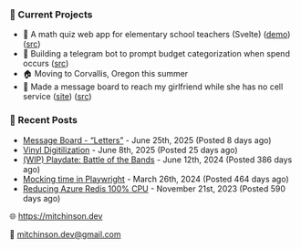 ### 📌 Current Projects
- 📝 A math quiz web app for elementary school teachers (Svelte) ([demo](https://quiz-staging.mitchinson.dev/)) ([src](https://github.com/bmitchinson/budget-entry))
- 💸 Building a telegram bot to prompt budget categorization when spend occurs ([src](https://github.com/bmitchinson/sms-accountant))
- 🏠 Moving to Corvallis, Oregon this summer
- 💌 Made a message board to reach my girlfriend while she has no cell service ([site](https://letters.mitchinson.dev/)) ([src](https://github.com/bmitchinson/letters))

### 📝 Recent Posts

- [Message Board - “Letters”](https://blog.mitchinson.dev/letters) - June 25th, 2025 (Posted 8 days ago)
- [Vinyl Digitilization](https://blog.mitchinson.dev/vinyl) - June 8th, 2025 (Posted 25 days ago)
- [(WIP) Playdate: Battle of the Bands](https://blog.mitchinson.dev/playdate-dev-one) - June 12th, 2024 (Posted 386 days ago)
- [Mocking time in Playwright](https://blog.mitchinson.dev/playwright-mock-time) - March 26th, 2024 (Posted 464 days ago)
- [Reducing Azure Redis 100% CPU](https://blog.mitchinson.dev/redis-cpu) - November 21st, 2023 (Posted 590 days ago)

🌐 https://mitchinson.dev

💌 mitchinson.dev@gmail.com